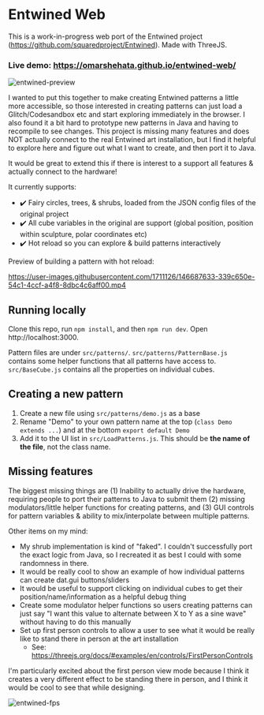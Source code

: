 # Entwined Web

This is a work-in-progress web port of the Entwined project (https://github.com/squaredproject/Entwined). Made with ThreeJS.

### Live demo: https://omarshehata.github.io/entwined-web/

![entwined-preview](https://user-images.githubusercontent.com/1711126/146686446-835e4be3-471d-4fdd-971f-3a9621a09ffa.gif)

I wanted to put this together to make creating Entwined patterns a little more accessible, so those interested in creating patterns can just load a Glitch/Codesandbox etc and start exploring immediately in the browser. I also found it a bit hard to prototype new patterns in Java and having to recompile to see changes. This project is missing many features and does NOT actually connect to the real Entwined art installation, but I find it helpful to explore here and figure out what I want to create, and then port it to Java.

It would be great to extend this if there is interest to a support all features & actually connect to the hardware!

It currently supports:

* ✔️ Fairy circles, trees, & shrubs, loaded from the JSON config files of the original project
* ✔️ All cube variables in the original are support (global position, position within sculpture, polar coordinates etc)
* ✔️ Hot reload so you can explore & build patterns interactively

Preview of building a pattern with hot reload:

https://user-images.githubusercontent.com/1711126/146687633-339c650e-54c1-4ccf-a4f8-8dbc4c6aff00.mp4

## Running locally

Clone this repo, run `npm install`, and then `npm run dev`. Open http://localhost:3000. 

Pattern files are under `src/patterns/`. `src/patterns/PatternBase.js` contains some helper functions that all patterns have access to. `src/BaseCube.js` contains all the properties on individual cubes. 

## Creating a new pattern

1. Create a new file using `src/patterns/demo.js` as a base
2. Rename "Demo" to your own pattern name at the top (`class Demo extends ...`) and at the bottom `export default Demo`
3. Add it to the UI list in `src/LoadPatterns.js`. This should be **the name of the file**, not the class name.

## Missing features

The biggest missing things are (1) Inability to actually drive the hardware, requiring people to port their patterns to Java to submit them (2) missing modulators/little helper functions for creating patterns, and (3) GUI controls for pattern variables & ability to mix/interpolate between multiple patterns. 

Other items on my mind:

* My shrub implementation is kind of "faked". I couldn't successfully port the exact logic from Java, so I recreated it as best I could with some randomness in there.
* It would be really cool to show an example of how individual patterns can create dat.gui buttons/sliders 
* It would be useful to support clicking on individual cubes to get their position/name/information as a helpful debug thing
* Create some modulator helper functions so users creating patterns can just say "I want this value to alternate between X to Y as a sine wave" without having to do this manually
* Set up first person controls to allow a user to see what it would be really like to stand there in person at the art installation
  * See: https://threejs.org/docs/#examples/en/controls/FirstPersonControls 

I'm particularly excited about the first person view mode because I think it creates a very different effect to be standing there in person, and I think it would be cool to see that while designing.

![entwined-fps](https://user-images.githubusercontent.com/1711126/146687648-96ad0a6c-8f45-477f-acbc-cfd641524b58.gif)

